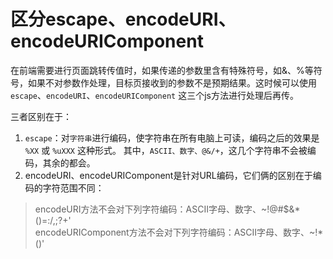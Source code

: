 # 区分escape、encodeURI、encodeURIComponent
在前端需要进行页面跳转传值时，如果传递的参数里含有特殊符号，如&、%等符号，如果不对参数作处理，目标页接收到的参数不是预期结果。这时候可以使用 `escape`、`encodeURI`、`encodeURIComponent` 这三个js方法进行处理后再传。

三者区别在于：  
1. `escape`：对`字符串`进行编码，使字符串在所有电脑上可读，编码之后的效果是 `%XX` 或 `%uXXX` 这种形式。
其中，`ASCII、数字、@&/+`，这几个字符串不会被编码，其余的都会。  
2. encodeURI、encodeURIComponent是针对URL编码，它们俩的区别在于编码的字符范围不同：
>encodeURI方法不会对下列字符编码：ASCII字母、数字、~!@#$&*()=:/,;?+'  
>encodeURIComponent方法不会对下列字符编码：ASCII字母、数字、~!*()'